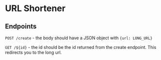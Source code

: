# URL Shortener

## Endpoints
`POST /create` - the body should have a JSON object with `{url: LONG_URL}`

`GET /${id}` - the id should be the id returned from the create endpoint. This redirects you to the long url.
